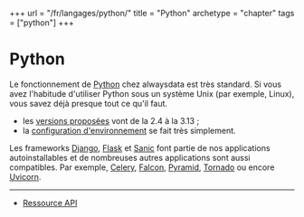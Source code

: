 +++
url = "/fr/langages/python/"
title = "Python"
archetype = "chapter"
tags = ["python"]
+++

# Python

Le fonctionnement de [Python](https://www.python.org) chez alwaysdata est très standard. Si vous avez l'habitude d'utiliser Python sous un système Unix (par exemple, Linux), vous savez déjà presque tout ce qu'il faut.

* les [versions proposées](languages/python/configuration#versions-supportées) vont de la 2.4 à la 3.13 ;
* la [configuration d'environnement](languages/python/configuration#environnement) se fait très simplement.

Les frameworks [Django](https://www.djangoproject.com/), [Flask](https://flask.palletsprojects.com/en/2.0.x/) et [Sanic](https://sanic.dev/en/) font partie de nos applications autoinstallables et de nombreuses autres applications sont aussi compatibles. Par exemple, [Celery](https://docs.celeryproject.org/en/stable/), [Falcon](https://falconframework.org/), [Pyramid](https://trypyramid.com/), [Tornado](http://www.tornadoweb.org/) ou encore [Uvicorn](https://www.uvicorn.org/).

---
* [Ressource API](https://api.alwaysdata.com/v1/environment/python/doc/)
